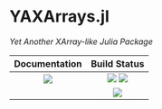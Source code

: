 # YAXArrays.jl

*Yet Another XArray-like Julia Package*

| **Documentation**                                                               | **Build Status**                                                                                |
|:-------------------------------------------------------------------------------:|:-----------------------------------------------------------------------------------------------:|
| [![][docs-dev-img]][docs-dev-url] | [![][ci-img]][ci-url] [![][codecov-img]][codecov-url] |
|  |  [![][coveralls-img]][coveralls-url] |


[docs-dev-img]: https://img.shields.io/badge/docs-dev-blue.svg
[docs-dev-url]: https://meggart.github.io/YAXArrays.jl/dev/

[codecov-img]: https://codecov.io/gh/meggart/YAXArrays.jl/branch/master/graph/badge.svg
[codecov-url]: https://codecov.io/gh/meggart/YAXArrays.jl

[ci-img]: https://github.com/meggart/YAXArrays.jl/workflows/CI/badge.svg
[ci-url]: https://github.com/meggart/YAXArrays.jl/actions?query=workflow%3ACI

[coveralls-img]: https://coveralls.io/repos/github/meggart/YAXArrays.jl/badge.svg?branch=master
[coveralls-url]: https://coveralls.io/github/meggart/YAXArrays.jl?branch=master
